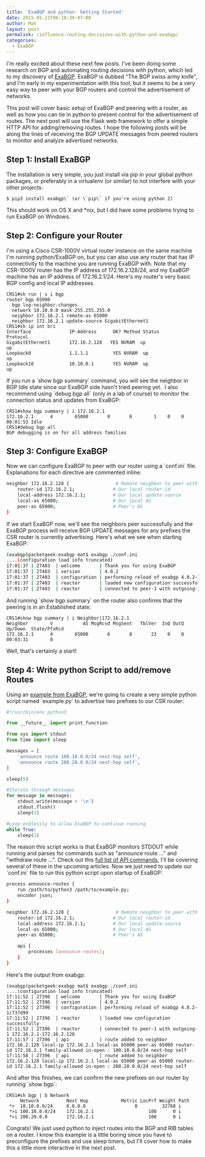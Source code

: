 ```yaml
---
title: 'ExaBGP and python: Getting Started'
date: 2015-05-21T06:10:39-07:00
author: Mat
layout: post
permalink: /influence-routing-decisions-with-python-and-exabgp/
categories:
  - ExaBGP
---
```


I'm really excited about these next few posts. I've been doing some research on BGP and automating routing decisions with python, which led to my discovery of <a href="https://github.com/Exa-Networks/exabgp" target="_blank" rel="noopener">ExaBGP</a>. ExaBGP is dubbed "The BGP swiss army knife", and I'm early in my experimentation with this tool, but it seems to be a very easy way to peer with your BGP routers and control the advertisement of networks.

This post will cover basic setup of ExaBGP and peering with a router, as well as how you can tie in python to present control for the advertisement of routes. The next post will use the Flask web framework to offer a simple HTTP API for adding/removing routes. I hope the following posts will be along the lines of receiving the BGP UPDATE messages from peered routers to monitor and analyze advertised networks.


## Step 1: Install ExaBGP

The installation is very simple, you just install via pip in your global python packages, or preferably in a virtualenv (or similar) to not interfere with your other projects:

    $ pip3 install exabgp\` (or \`pip\` if you're using python 2)

This should work on OS X and *nix, but I did have some problems trying to run ExaBGP on Windows.

## Step 2: Configure your Router

I'm using a Cisco CSR-1000V virtual router instance on the same machine I'm running python/ExaBGP on, but you can also use any router that has IP connectivity to the machine you are running ExaBGP with. Note that my CSR-1000V router has the IP address of 172.16.2.128/24, and my ExaBGP machine has an IP address of 172.16.2.1/24. Here's my router's very basic BGP config and local IP addresses.

```
CRS1#sh run | s i bgp
router bgp 65000
  bgp log-neighbor-changes
  network 10.10.0.0 mask 255.255.255.0
  neighbor 172.16.2.1 remote-as 65000
  neighbor 172.16.2.1 update-source GigabitEthernet1
CRS1#sh ip int bri
Interface              IP-Address      OK? Method Status                Protocol
GigabitEthernet1       172.16.2.128   YES NVRAM  up                    up
Loopback0              1.1.1.1         YES NVRAM  up                    up
Loopback10             10.10.0.1       YES NVRAM  up                    up
```

If you run a \`show bgp summary\` command, you will see the neighbor in BGP Idle state since our ExaBGP side hasn't tried peering yet. &nbsp;I also recommend using \`debug bgp all\` (only in a lab of course) to monitor the connection status and updates from ExaBGP:

```
CRS1#show bgp summary | i 172.16.2.1
172.16.2.1      4        65000       0       0        1    0    0 00:01:53 Idle
CRS1#debug bgp all
BGP debugging is on for all address families
```

## Step 3: Configure ExaBGP

Now we can configure ExaBGP to peer with our router using a \`conf.ini\` file. Explanations for each directive are commented inline:

```bash
neighbor 172.16.2.128 {                 # Remote neighbor to peer with
    router-id 172.16.2.1;              # Our local router-id
    local-address 172.16.2.1;          # Our local update-source
    local-as 65000;                    # Our local AS
    peer-as 65000;                     # Peer's AS
}
```

If we start ExaBGP now, we'll see the neighbors peer successfully and the ExaBGP process will receive BGP UPDATE messages for any prefixes the CSR router is currently advertising. Here's what we see when starting ExaBGP:

```bash
(exabgp)packetgeek:exabgp mat$ exabgp ./conf.ini
....(configuration load info truncated)
17:01:37 | 27403  | welcome       | Thank you for using ExaBGP
17:01:37 | 27403  | version       | 4.0.2
17:01:37 | 27403  | configuration | performing reload of exabgp 4.0.2-1c737d99
17:01:37 | 27403  | reactor       | loaded new configuration successfully
17:01:37 | 27403  | reactor       | connected to peer-1 with outgoing-1 172.16.2.1-172.16.2.128
```

And running \`show bgp summary\` on the router also confirms that the peering is in an Established state:

```
CRS1#show bgp summary | i Neighbor|172.16.2.1
Neighbor        V           AS MsgRcvd MsgSent   TblVer  InQ OutQ Up/Down  State/PfxRcd
172.16.2.1      4        65000       6       8       23    0    0 00:03:31        0
```

Well, that's certainly a start!

## Step 4: Write python Script to add/remove Routes

Using an <a href="https://github.com/Exa-Networks/exabgp/wiki/Controlling-ExaBGP-:-_-README-first" target="_blank" rel="noopener">example from ExaBGP</a>, we're going to create&nbsp;a very simple python script named \`example.py\` to advertise two prefixes to our CSR router:

```python
#!/usr/bin/env python3

from __future__ import print_function

from sys import stdout
from time import sleep

messages = [
    'announce route 100.10.0.0/24 next-hop self',
    'announce route 200.20.0.0/24 next-hop self',
]

sleep(5)

#Iterate through messages
for message in messages:
    stdout.write(message + '\n')
    stdout.flush()
    sleep(1)

#Loop endlessly to allow ExaBGP to continue running
while True:
    sleep(1)

```

The reason this script works is that ExaBGP monitors STDOUT while running and parses for commands such as "announce route &#8230;" and "withdraw route &#8230;". Check out this&nbsp;<a href="https://github.com/Exa-Networks/exabgp/wiki/Controlling-ExaBGP-:-interacting-from-the-API" target="_blank" rel="noopener">full list of API commands</a>, I'll be covering several of these in the upcoming articles. Now we just need to update our \`conf.ini\` file to run this python script upon startup of ExaBGP:

```bash
process announce-routes {
    run /path/to/python3 /path/to/example.py;
    encoder json;
}

neighbor 172.16.2.128 {                 # Remote neighbor to peer with
    router-id 172.16.2.1;              # Our local router-id
    local-address 172.16.2.1;          # Our local update-source
    local-as 65000;                    # Our local AS
    peer-as 65000;                     # Peer's AS

    api {
        processes [announce-routes];
    }
}
```

Here's the output from exabgp:

```
(exabgp)packetgeek:exabgp mat$ exabgp ./conf.ini
....(configuration load info truncated)
17:11:52 | 27396  | welcome       | Thank you for using ExaBGP
17:11:52 | 27396  | version       | 4.0.2
17:11:52 | 27396  | configuration | performing reload of exabgp 4.0.2-1c737d99
17:11:52 | 27396  | reactor       | loaded new configuration successfully
17:11:52 | 27396  | reactor       | connected to peer-1 with outgoing-1 172.16.2.1-172.16.2.128
17:11:57 | 27396  | api           | route added to neighbor 172.16.2.128 local-ip 172.16.2.1 local-as 65000 peer-as 65000 router-id 172.16.2.1 family-allowed in-open : 100.10.0.0/24 next-hop self
17:11:58 | 27396  | api           | route added to neighbor 172.16.2.128 local-ip 172.16.2.1 local-as 65000 peer-as 65000 router-id 172.16.2.1 family-allowed in-open : 200.20.0.0/24 next-hop self
```

And after this finishes, we can confirm the new prefixes on our router by running \`show bgp\`:

```
CRS1#sh bgp | b Network
     Network          Next Hop            Metric LocPrf Weight Path
 *>  10.10.0.0/24     0.0.0.0                  0         32768 i
 *>i 100.10.0.0/24    172.16.2.1                    100      0 i
 *>i 200.20.0.0       172.16.2.1                    100      0 i
```

Congrats! We just used python to inject routes into the BGP and RIB tables on a router. I know this example is a little boring since you have to preconfigure the prefixes and use sleep timers, but I'll cover how to make this a little more interactive in the next post.